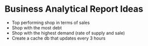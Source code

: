 # Business Analytical Report Ideas

* Top performing shop in terms of sales 
* Shop with the most debt
* Shop with the highest demand (rate of supply and sale)
* Create a cache db that updates every 3 hours
